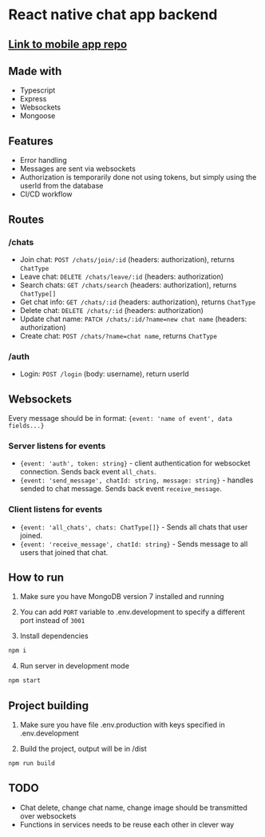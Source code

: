# React native chat app backend

## [Link to mobile app repo](https://github.com/NikolaB131-org/React-native-chat-app_mobile)

## Made with

- Typescript
- Express
- Websockets
- Mongoose

## Features

- Error handling
- Messages are sent via websockets
- Authorization is temporarily done not using tokens, but simply using the userId from the database
- CI/CD workflow

## Routes

### /chats

- Join chat: `POST /chats/join/:id` (headers: authorization), returns `ChatType`
- Leave chat: `DELETE /chats/leave/:id` (headers: authorization)
- Search chats: `GET /chats/search` (headers: authorization), returns `ChatType[]`
- Get chat info: `GET /chats/:id` (headers: authorization), returns `ChatType`
- Delete chat: `DELETE /chats/:id` (headers: authorization)
- Update chat name: `PATCH /chats/:id/?name=new chat name` (headers: authorization)
- Create chat: `POST /chats/?name=chat name`, returns `ChatType`

### /auth

- Login: `POST /login` (body: username), return userId

## Websockets

Every message should be in format: `{event: 'name of event', data fields...}`

### Server listens for events

- `{event: 'auth', token: string}` - client authentication for websocket connection. Sends back event `all_chats`.
- `{event: 'send_message', chatId: string, message: string}` - handles sended to chat message. Sends back event `receive_message`.

### Client listens for events

- `{event: 'all_chats', chats: ChatType[]}` - Sends all chats that user joined.
- `{event: 'receive_message', chatId: string}` - Sends message to all users that joined that chat.

## How to run

1. Make sure you have MongoDB version 7 installed and running

2. You can add `PORT` variable to .env.development to specify a different port instead of `3001`

3. Install dependencies
```bash
npm i
```

4. Run server in development mode
```bash
npm start
```

## Project building

1. Make sure you have file .env.production with keys specified in .env.development

2. Build the project, output will be in /dist
```bash
npm run build
```


## TODO

- Chat delete, change chat name, change image should be transmitted over websockets
- Functions in services needs to be reuse each other in clever way
